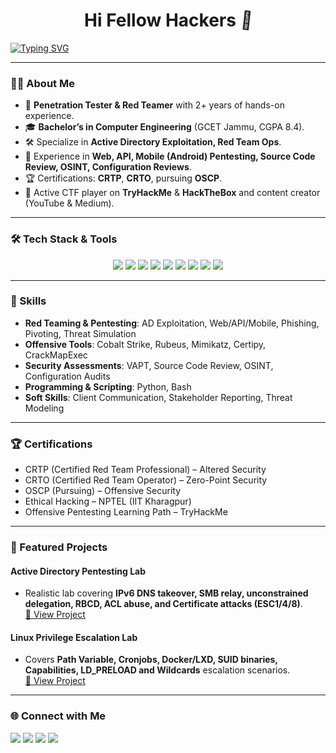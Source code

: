 <h1 align="center">
  Hi Fellow Hackers <span class="wave">👋</span>
</h1>

[![Typing SVG](https://readme-typing-svg.herokuapp.com?font=Fira+Code&weight=600&size=22&pause=1000&color=36BCF7&center=true&vCenter=true&width=550&lines=Welcome+to+my+GitHub+Profile)](https://git.io/typing-svg)

<style>
.wave {
  display: inline-block;
  animation: wave-animation 2.5s infinite;
  transform-origin: 70% 70%;
}
@keyframes wave-animation {
  0% { transform: rotate(0.0deg) }
  10% { transform: rotate(14.0deg) }
  20% { transform: rotate(-8.0deg) }
  30% { transform: rotate(14.0deg) }
  40% { transform: rotate(-4.0deg) }
  50% { transform: rotate(10.0deg) }
  60% { transform: rotate(0.0deg) }
  100% { transform: rotate(0.0deg) }
}
</style>

---

### 👨‍💻 About Me
- 🔐 **Penetration Tester & Red Teamer** with 2+ years of hands-on experience.
- 🎓 **Bachelor’s in Computer Engineering** (GCET Jammu, CGPA 8.4).
- 🛠 Specialize in **Active Directory Exploitation, Red Team Ops**.
- 🎯 Experience in **Web, API, Mobile (Android) Pentesting, Source Code Review, OSINT, Configuration Reviews**.
- 🏆 Certifications: **CRTP**, **CRTO**, pursuing **OSCP**.
- 📢 Active CTF player on **TryHackMe** & **HackTheBox** and content creator (YouTube & Medium).

---

### 🛠️ Tech Stack & Tools
<p align="center">
  <img src="https://img.shields.io/badge/Cobalt%20Strike-4D4D4D?style=for-the-badge&logo=&logoColor=white"/>
  <img src="https://img.shields.io/badge/PowerView-557C94?style=for-the-badge&logo=&logoColor=white"/>
  <img src="https://img.shields.io/badge/Rubeus-8A4182?style=for-the-badge&logo=&logoColor=white"/>
  <img src="https://img.shields.io/badge/Mimikatz-006E99?style=for-the-badge&logo=&logoColor=white"/>
  <img src="https://img.shields.io/badge/Qualys-FCC624?style=for-the-badge&logo=&logoColor=black"/>
  <img src="https://img.shields.io/badge/Nessus-0078D6?style=for-the-badge&logo=&logoColor=white"/>
  <img src="https://img.shields.io/badge/Checkmarx-4D4D4D?style=for-the-badge&logo=&logoColor=white"/>
  <img src="https://img.shields.io/badge/Python-3776AB?style=for-the-badge&logo=python&logoColor=white"/>
  <img src="https://img.shields.io/badge/Bash-121011?style=for-the-badge&logo=gnu-bash&logoColor=white"/>
</p>

---

### 🚀 Skills
- **Red Teaming & Pentesting**: AD Exploitation, Web/API/Mobile, Phishing, Pivoting, Threat Simulation
- **Offensive Tools**: Cobalt Strike, Rubeus, Mimikatz, Certipy, CrackMapExec
- **Security Assessments**: VAPT, Source Code Review, OSINT, Configuration Audits
- **Programming & Scripting**: Python, Bash
- **Soft Skills**: Client Communication, Stakeholder Reporting, Threat Modeling

---

### 🏆 Certifications
- CRTP (Certified Red Team Professional) – Altered Security
- CRTO (Certified Red Team Operator) – Zero-Point Security
- OSCP (Pursuing) – Offensive Security
- Ethical Hacking – NPTEL (IIT Kharagpur)
- Offensive Pentesting Learning Path – TryHackMe

---

### 📂 Featured Projects
#### **Active Directory Pentesting Lab**
- Realistic lab covering **IPv6 DNS takeover, SMB relay, unconstrained delegation, RBCD, ACL abuse, and Certificate attacks (ESC1/4/8)**.  
[🔗 View Project](https://github.com/AnikateSawhney/Active-Directory-Penetration-Testing-Lab)

#### **Linux Privilege Escalation Lab**
- Covers **Path Variable, Cronjobs, Docker/LXD, SUID binaries, Capabilities, LD_PRELOAD and Wildcards** escalation scenarios.  
[🔗 View Project](https://github.com/AnikateSawhney/Linux-Privilege-Escalation-Lab)

---

### 🌐 Connect with Me
<p align="left">
  <a href="https://www.linkedin.com/in/anikate-sawhney-a9078a16b/"><img src="https://img.shields.io/badge/LinkedIn-0077B5?style=for-the-badge&logo=linkedin&logoColor=white"></a>
  <a href="https://twitter.com/AnikateSawhney"><img src="https://img.shields.io/badge/Twitter-1DA1F2?style=for-the-badge&logo=twitter&logoColor=white"></a>
  <a href="https://www.youtube.com/channel/UCe8huYZp8GUgd2UePmRlUoQ/"><img src="https://img.shields.io/badge/YouTube-FF0000?style=for-the-badge&logo=youtube&logoColor=white"></a>
  <a href="mailto:anikatesawhney549@gmail.com"><img src="https://img.shields.io/badge/Gmail-D14836?style=for-the-badge&logo=gmail&logoColor=white"></a>
</p>

